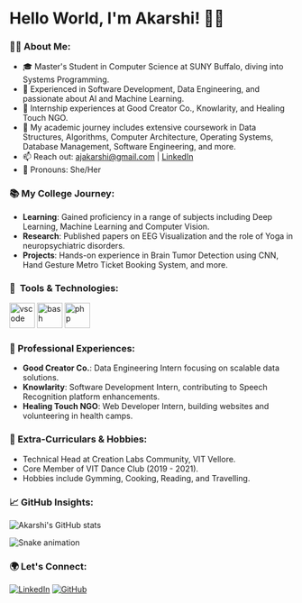 # Hello World, I'm Akarshi! 👩‍💻

### 👩‍🎓 About Me:
- 🎓 Master's Student in Computer Science at SUNY Buffalo, diving into Systems Programming.
- 🚀 Experienced in Software Development, Data Engineering, and passionate about AI and Machine Learning.
- 💼 Internship experiences at Good Creator Co., Knowlarity, and Healing Touch NGO.
- 🌱 My academic journey includes extensive coursework in Data Structures, Algorithms, Computer Architecture, Operating Systems, Database Management, Software Engineering, and more.
- 📫 Reach out: [ajakarshi@gmail.com](mailto:ajakarshi@gmail.com) | [LinkedIn](https://www.linkedin.com/in/akarshijain/)
- 🌈 Pronouns: She/Her

### 📚 My College Journey:
- **Learning**: Gained proficiency in a range of subjects including Deep Learning, Machine Learning and Computer Vision.
- **Research**: Published papers on EEG Visualization and the role of Yoga in neuropsychiatric disorders.
- **Projects**: Hands-on experience in Brain Tumor Detection using CNN, Hand Gesture Metro Ticket Booking System, and more.

### 🚀 &nbsp;Tools & Technologies:
<p align="left">
<img src="https://cdn.jsdelivr.net/gh/devicons/devicon/icons/vscode/vscode-original.svg" alt="vscode" width="45" height="45"/>
<img src="https://cdn.jsdelivr.net/gh/devicons/devicon/icons/bash/bash-original.svg" alt="bash" width="45" height="45"/>
<img src="https://cdn.jsdelivr.net/gh/devicons/devicon/icons/php/php-original.svg" alt="php" width="45" height="45"/>
</p>

### 🌟 Professional Experiences:
- **Good Creator Co.**: Data Engineering Intern focusing on scalable data solutions.
- **Knowlarity**: Software Development Intern, contributing to Speech Recognition platform enhancements.
- **Healing Touch NGO**: Web Developer Intern, building websites and volunteering in health camps.

### 🎨 Extra-Curriculars & Hobbies:
- Technical Head at Creation Labs Community, VIT Vellore.
- Core Member of VIT Dance Club (2019 - 2021).
- Hobbies include Gymming, Cooking, Reading, and Travelling.

### 📈 GitHub Insights:
![Akarshi's GitHub stats](https://github-readme-stats.vercel.app/api?username=akarshijain&show_icons=true&theme=radical)

![Snake animation](https://github.com/thepiyushmalhotra/thepiyushmalhotra/blob/output/github-contribution-grid-snake.svg)

### 🌍 Let's Connect:
[![LinkedIn](https://img.shields.io/badge/Akarshi_Jain-0077B5?style=for-the-badge&logo=linkedin&logoColor=white)](https://www.linkedin.com/in/akarshijain/)
[![GitHub](https://img.shields.io/badge/Akarshi_Jain-100000?style=for-the-badge&logo=github&logoColor=white)](https://github.com/akarshijain)

